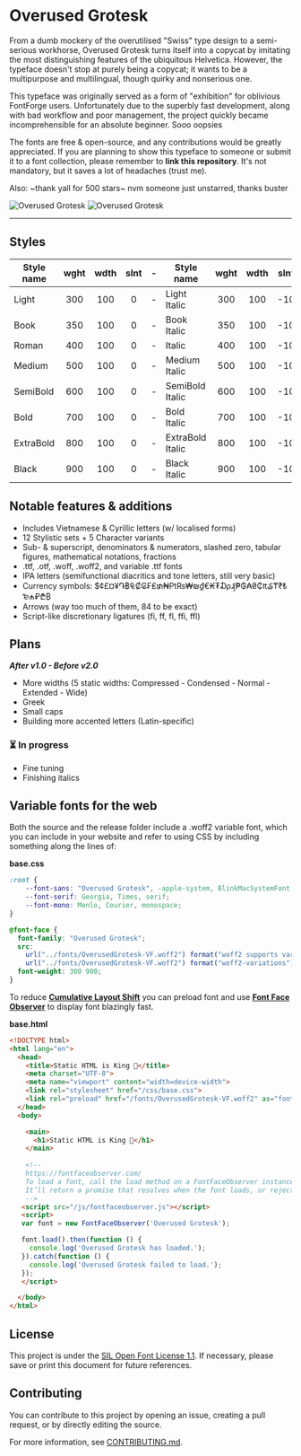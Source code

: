 # Overused Grotesk
From a dumb mockery of the overutilised "Swiss" type design to a semi-serious workhorse, Overused Grotesk turns itself into a copycat by imitating the most distinguishing features of the ubiquitous Helvetica. However, the typeface doesn't stop at purely being a copycat; it wants to be a multipurpose and multilingual, though quirky and nonserious one.

This typeface was originally served as a form of "exhibition" for oblivious FontForge users. Unfortunately due to the superbly fast development, along with bad workflow and poor management, the project quickly became incomprehensible for an absolute beginner. Sooo oopsies

The fonts are free & open-source, and any contributions would be greatly appreciated. If you are planning to show this typeface to someone or submit it to a font collection, please remember to **link this repository**. It's not mandatory, but it saves a lot of headaches (trust me).

Also: ~thank yall for 500 stars~ nvm someone just unstarred, thanks buster


![Overused Grotesk](https://github.com/RandomMaerks/Overused-Grotesk/blob/main/documentation/og-f1.png)
![Overused Grotesk](https://github.com/RandomMaerks/Overused-Grotesk/blob/main/documentation/og-e1.png)

---
## Styles
| Style name | wght | wdth | slnt | - | Style name | wght | wdth | slnt |
| --------- | :---: | :---: | :---: | - | --------- | :---: | :---: | :---: |
| Light | 300 | 100 | 0 | - | Light Italic | 300 | 100 | -10 |
| Book | 350 | 100 | 0 | - | Book Italic | 350 | 100 | -10 |
| Roman | 400 | 100 | 0 | - | Italic | 400 | 100 | -10 |
| Medium | 500 | 100 | 0 | - | Medium Italic | 500 | 100 | -10 |
| SemiBold | 600 | 100 | 0 | - | SemiBold Italic | 600 | 100 | -10 |
| Bold | 700 | 100 | 0 | - | Bold Italic | 700 | 100 | -10 |
| ExtraBold | 800 | 100 | 0 | - | ExtraBold Italic | 800 | 100 | -10 |
| Black | 900 | 100 | 0 | - | Black Italic | 900 | 100 | -10 |

## Notable features & additions
- Includes Vietnamese & Cyrillic letters (w/ localised forms)
- 12 Stylistic sets + 5 Character variants
- Sub- & superscript, denominators & numerators, slashed zero, tabular figures, mathematical notations, fractions
- .ttf, .otf, .woff, .woff2, and variable .ttf fonts
- IPA letters (semifunctional diacritics and tone letters, still very basic)
- Currency symbols: $¢£¤¥֏฿₠₡₢₣₤₥₦₧₨₩₪₫€₭₮₯₰₱₲₳₴₵₶₷₸₹₺₻₼₽₾₿
- Arrows (way too much of them, 84 to be exact)
- Script-like discretionary ligatures (fi, ff, fl, ffi, ffl)

## Plans
_**After v1.0 - Before v2.0**_
- More widths (5 static widths: Compressed - Condensed - Normal - Extended - Wide)
- Greek
- Small caps
- Building more accented letters (Latin-specific)

### ⏳ In progress
- Fine tuning
- Finishing italics

## Variable fonts for the web
Both the source and the release folder include a .woff2 variable font, which you can include in your website and refer to using CSS by including something along the lines of:

**base.css**
```css
:root {
    --font-sans: "Overused Grotesk", -apple-system, BlinkMacSystemFont, "Segoe UI", "Roboto", "Oxygen", "Ubuntu", "Cantarell", "Fira Sans", "Droid Sans", "Helvetica Neue", sans-serif;
    --font-serif: Georgia, Times, serif;
    --font-mono: Menlo, Courier, monospace;
}

@font-face {
  font-family: "Overused Grotesk";
  src:
    url("../fonts/OverusedGrotesk-VF.woff2") format("woff2 supports variations"),
    url("../fonts/OverusedGrotesk-VF.woff2") format("woff2-variations");
  font-weight: 300 900;
}
```

To reduce [**Cumulative Layout Shift**](https://web.dev/cls/) you can preload font and use [**Font Face Observer**](https://fontfaceobserver.com/) to display font blazingly fast.

**base.html**
```html
<!DOCTYPE html>
<html lang="en">
  <head>
    <title>Static HTML is King 👑</title>
    <meta charset="UTF-8">
    <meta name="viewport" content="width=device-width">
    <link rel="stylesheet" href="/css/base.css">
    <link rel="preload" href="/fonts/OverusedGrotesk-VF.woff2" as="font" type="font/woff2" crossorigin>
  </head>
  <body>

    <main>
      <h1>Static HTML is King 👑</h1>
    </main>
 
    <!--
    https://fontfaceobserver.com/
    To load a font, call the load method on a FontFaceObserver instance.
    It’ll return a promise that resolves when the font loads, or rejected when the font fails to load.
    -->
   <script src="/js/fontfaceobserver.js"></script>
   <script>
   var font = new FontFaceObserver('Overused Grotesk');

   font.load().then(function () {
     console.log('Overused Grotesk has loaded.');
   }).catch(function () {
     console.log('Overused Grotesk failed to load.');
   });
   </script>

  </body>
</html>
```

## License
This project is under the [SIL Open Font License 1.1](https://github.com/RandomMaerks/Overused-Grotesk/blob/main/LICENSE.txt). If necessary, please save or print this document for future references.

## Contributing
You can contribute to this project by opening an issue, creating a pull request, or by directly editing the source.

For more information, see [CONTRIBUTING.md](https://github.com/RandomMaerks/Overused-Grotesk/blob/main/CONTRIBUTING.md).
